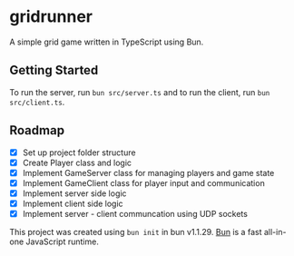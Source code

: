 # gridrunner

A simple grid game written in TypeScript using Bun.

## Getting Started

To run the server, run `bun src/server.ts` and to run the client, run `bun src/client.ts`.

## Roadmap

- [x] Set up project folder structure
- [x] Create Player class and logic
- [x] Implement GameServer class for managing players and game state
- [x] Implement GameClient class for player input and communication
- [x] Implement server side logic
- [x] Implement client side logic
- [x] Implement server - client communcation using UDP sockets

This project was created using `bun init` in bun v1.1.29. [Bun](https://bun.sh) is a fast all-in-one JavaScript runtime.